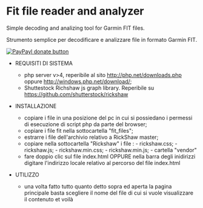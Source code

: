 Fit file reader and analyzer
============================

Simple decoding and analizing tool for Garmin FIT files.

Strumento semplice per decodificare e analizzare file in formato Garmin FIT.

<!-- BADGES/ -->

[![PayPayl donate button](http://img.shields.io/paypal/donate.png?color=yellow)](https://www.paypal.com/cgi-bin/webscr?cmd=_donations&business=SLV7EGU3BHNLL&lc=IT&item_name=coffee4kepi_github&item_number=fit%2dfile%2dra&currency_code=EUR&bn=PP%2dDonationsBF%3abtn_donateCC_LG%2egif%3aNonHosted "Donate once-off to this project using Paypal")


<!-- /BADGES -->
* REQUISITI DI SISTEMA
	- php server v>4, reperibile al sito http://php.net/downloads.php oppure http://windows.php.net/download/;
	- Shuttestock Richshaw js graph library. Reperibile su https://github.com/shutterstock/rickshaw

* INSTALLAZIONE
	- copiare i file in una posizione del pc in cui si possiedano i permessi di esecuzione di script php da parte del browser;
	- copiare i file fit nella sottocartella "fit_files";
	- estrarre i file dell'archivio relativo a RickShaw master;
	- copiare nella sottocartella "Rickshaw" i file :
			- rickshaw.css;
			- rickshaw.js;
			- rickshaw.min.css;
			- rickshaw.min.js;
			- cartella "vendor"
	- fare doppio clic sul file index.html OPPURE nella barra degli inidirizzi digitare l'indirizzo locale relativo al percorso del file 		index.html

* UTILIZZO
	- una volta fatto tutto quanto detto sopra ed aperta la pagina principale basta scegliere il nome del file di cui si vuole visualizzare il 		contenuto et voilà



